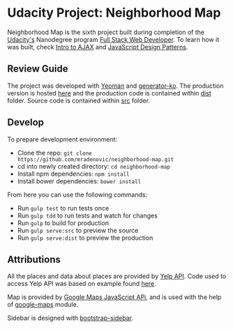 # Udacity Project: Neighborhood Map

Neighborhood Map is the sixth project built during completion of the [Udacity's](https://www.udacity.com/) Nanodegree program [Full Stack Web Developer](https://www.udacity.com/course/full-stack-web-developer-nanodegree--nd004). To learn how it was built, check [Intro to AJAX](https://www.udacity.com/courses/intro-to-ajax--ud110) and [JavaScript Design Patterns](https://www.udacity.com/courses/javascript-design-patterns--ud989).

## Review Guide

The project was developed with [Yeoman](https://github.com/yeoman) and [generator-ko](https://github.com/SteveSanderson/generator-ko). The production version is hosted [here](https://mradenovic.github.io/neighborhood-map/) and the production code is contained within [dist](https://github.com/mradenovic/neighborhood-map/tree/master/dist) folder. Source code is contained within [src](https://github.com/mradenovic/neighborhood-map/tree/master/src) folder.



## Develop
To prepare development environment:
- Clone the repo: `git clone https://github.com/mradenovic/neighborhood-map.git`
- cd into newly created directory: `cd neighborhood-map`
- Install npm dependencies: `npm install`
- Install bower dependencies: `bower install`

From here you can use the following commands:
- Run `gulp test` to run tests once
- Run `gulp tdd` to run tests and watch for changes
- Run `gulp` to build for production
- Run `gulp serve:src` to preview the source
- Run `gulp serve:dist` to preview the production

## Attributions
All the places and data about places are provided by [Yelp API](https://www.yelp.com/developers). Code used to access Yelp API was based on example found [here](https://gist.github.com/mnemonicflow/1b90ef0d294c692d24458b8378054c81).

Map is provided by
[Google Maps JavaScript APi](https://developers.google.com/maps/documentation/javascript/), and is used with the help of [google-maps](https://github.com/Carrooi/Node-GoogleMaps) module.

Sidebar is designed with [bootstrap-sidebar](http://github.com/asyraf9/bootstrap-sidebar).
